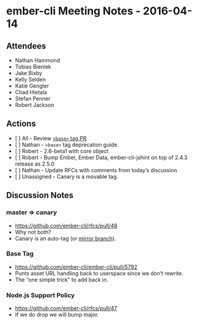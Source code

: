 ember-cli Meeting Notes - 2016-04-14
====================================

Attendees
---------

-   Nathan Hammond
-   Tobias Bieniek
-   Jake Bixby
-   Kelly Selden
-   Katie Gengler
-   Chad Hietala
-   Stefan Penner
-   Robert Jackson

Actions
-------

-   \[ \] All - Review [`<base>` tag PR](https://github.com/ember-cli/ember-cli/pull/5792)
-   \[ \] Nathan - `<base>` tag deprecation guide.
-   \[ \] Robert - 2.6-beta1 with core object
-   \[ \] Robert - Bump Ember, Ember Data, ember-cli-jshint on top of 2.4.3 release as 2.5.0
-   \[ \] Nathan - Update RFCs with comments from today’s discussion
-   \[ \] Unassigned - Canary is a movable tag.

Discussion Notes
----------------

### master =&gt; canary

-   https://github.com/ember-cli/rfcs/pull/48
-   Why not both?
-   Canary is an auto-tag (or [mirror branch](https://gist.github.com/ozh/4154909)).

### Base Tag

-   https://github.com/ember-cli/ember-cli/pull/5792
-   Punts asset URL handling back to userspace since we don’t rewrite.
-   The “one simple trick” to add back in.

### Node.js Support Policy

-   https://github.com/ember-cli/rfcs/pull/47
-   If we do drop we will bump major.
